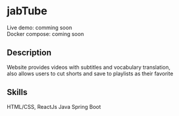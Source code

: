 # jabTube

Live demo: comming soon <br />
Docker compose: coming soon

## Description

Website provides videos with subtitles and vocabulary translation, <br />
also allows users to cut shorts and save to playlists as their favorite

## Skills

HTML/CSS, ReactJs
Java Spring Boot
